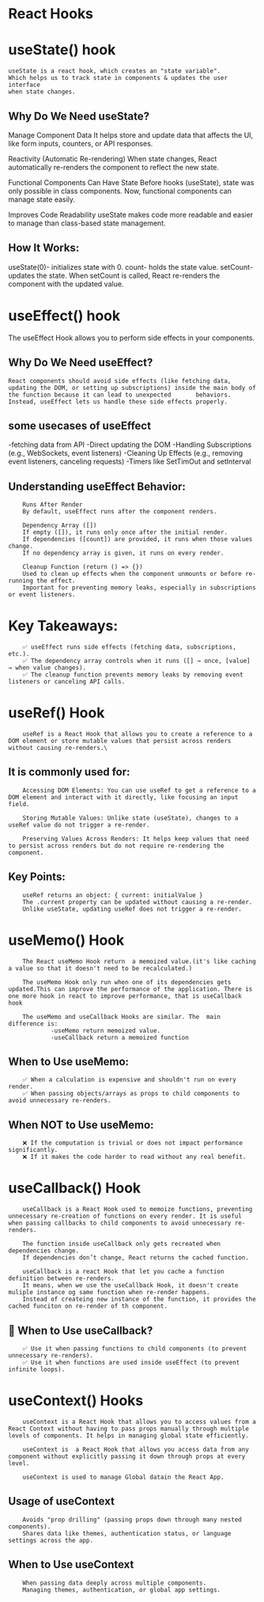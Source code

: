 # React Hooks

# useState() hook

    useState is a react hook, which creates an "state variable".
    Which helps us to track state in components & updates the user interface
    when state changes.

 ##  Why Do We Need useState?
Manage Component Data
It helps store and update data that affects the UI, like form inputs, counters, or API responses.

Reactivity (Automatic Re-rendering)
When state changes, React automatically re-renders the component to reflect the new state.

Functional Components Can Have State
Before hooks (useState), state was only possible in class components. Now, functional components can manage state easily.

Improves Code Readability
useState makes code more readable and easier to manage than class-based state management.

## How It Works:
useState(0)- initializes state with 0.
count- holds the state value.
setCount- updates the state.
When setCount is called, React re-renders the component with the updated value.

# useEffect() hook

   The useEffect Hook allows you to perform side effects in your components.

   ## Why Do We Need useEffect?
    React components should avoid side effects (like fetching data, updating the DOM, or setting up subscriptions) inside the main body of the function because it can lead to unexpected       behaviors. Instead, useEffect lets us handle these side effects properly.

   ## some usecases of useEffect
   -fetching data from API 
   -Direct updating the DOM
   -Handling Subscriptions (e.g., WebSockets, event listeners)
   -Cleaning Up Effects (e.g., removing event listeners, canceling requests)
   -Timers like SetTimOut and setInterval

   ## Understanding useEffect Behavior:
        Runs After Render
        By default, useEffect runs after the component renders.
        
        Dependency Array ([])
        If empty ([]), it runs only once after the initial render.
        If dependencies ([count]) are provided, it runs when those values change.
        If no dependency array is given, it runs on every render.
        
        Cleanup Function (return () => {})
        Used to clean up effects when the component unmounts or before re-running the effect.
        Important for preventing memory leaks, especially in subscriptions or event listeners.

# Key Takeaways:
        ✅ useEffect runs side effects (fetching data, subscriptions, etc.).
        ✅ The dependency array controls when it runs ([] → once, [value] → when value changes).
        ✅ The cleanup function prevents memory leaks by removing event listeners or canceling API calls.

# useRef() Hook

        useRef is a React Hook that allows you to create a reference to a DOM element or store mutable values that persist across renders without causing re-renders.\

##  It is commonly used for:
        Accessing DOM Elements: You can use useRef to get a reference to a DOM element and interact with it directly, like focusing an input field.

        Storing Mutable Values: Unlike state (useState), changes to a useRef value do not trigger a re-render.

        Preserving Values Across Renders: It helps keep values that need to persist across renders but do not require re-rendering the component.

## Key Points:
        useRef returns an object: { current: initialValue }
        The .current property can be updated without causing a re-render.
        Unlike useState, updating useRef does not trigger a re-render.

# useMemo() Hook
        The React useMemo Hook return  a memoized value.(it's like caching a value so that it doesn't need to be recalculated.)

        The useMemo Hook only run when one of its dependencies gets updated.This can improve the performance of the application. There is one more hook in react to improve performance, that is useCallback hook

        The useMemo and useCallback Hooks are similar. The  main difference is: 
                -useMemo return memoized value.
                -useCallback return a memoized function

## When to Use useMemo:
        ✅ When a calculation is expensive and shouldn't run on every render.
        ✅ When passing objects/arrays as props to child components to avoid unnecessary re-renders.

## When NOT to Use useMemo:
        ❌ If the computation is trivial or does not impact performance significantly.
        ❌ If it makes the code harder to read without any real benefit.

# useCallback() Hook

        useCallback is a React Hook used to memoize functions, preventing unnecessary re-creation of functions on every render. It is useful when passing callbacks to child components to avoid unnecessary re-renders.

        The function inside useCallback only gets recreated when dependencies change.
        If dependencies don’t change, React returns the cached function.

        useCallback is a react Hook that let you cache a function definition between re-renders.
        It means, when we use the useCallback Hook, it doesn't create muliple instance og same function when re-render happens.
        Instead of createing new instance of the function, it provides the cached funciton on re-render of th component.
## 🔹 When to Use useCallback?
        ✅ Use it when passing functions to child components (to prevent unnecessary re-renders).
        ✅ Use it when functions are used inside useEffect (to prevent infinite loops).

# useContext() Hooks

        useContext is a React Hook that allows you to access values from a React Context without having to pass props manually through multiple levels of components. It helps in managing global state efficiently.

        useContext is  a React Hook that allows you access data from any component without explicitly passing it down through props at every level.

        useContext is used to manage Global datain the React App.

## Usage of useContext
        Avoids "prop drilling" (passing props down through many nested components).
        Shares data like themes, authentication status, or language settings across the app.

## When to Use useContext
        When passing data deeply across multiple components.
        Managing themes, authentication, or global app settings.